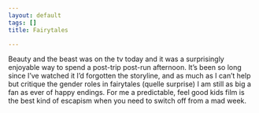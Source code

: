 ```yaml
---
layout: default
tags: []
title: Fairytales

---
```

Beauty and the beast was on the tv today and it was a surprisingly enjoyable way to spend a post-trip post-run afternoon. It’s been so long since I’ve watched it I’d forgotten the storyline, and as much as I can’t help but critique the gender roles in fairytales (quelle surprise) I am still as big a fan as ever of happy endings. For me a predictable, feel good kids film is the best kind of escapism when you need to switch off from a mad week. 